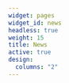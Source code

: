 ```yaml
---
widget: pages
widget_id: news
headless: true
weight: 15
title: News
active: true
design:
  columns: "2"
---
```

<!-- :loudspeaker: 2021/02 Our paper  
[[More...]](/news/) -->
